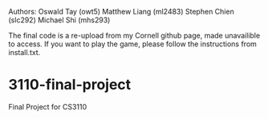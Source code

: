 Authors:
Oswald Tay (owt5)
Matthew Liang (ml2483)
Stephen Chien (slc292)
Michael Shi (mhs293)


The final code is a re-upload from my Cornell github page, made unavailible to access. 
If you want to play the game, please follow the instructions from install.txt. 


# 3110-final-project
Final Project for CS3110
